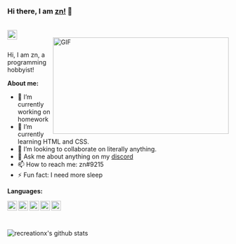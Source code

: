 ### Hi there, I am [zn!](https://recreationx.github.io/) 👋

<br/>

<a href="https://discord.gg/N4TNrud">
  <img align="left" alt="Discord" width="22px" src="https://cdn.jsdelivr.net/npm/simple-icons@v3/icons/discord.svg" />
</a>

<br />
  <img align="right" height="220px" width="400px" alt="GIF" src="https://media3.giphy.com/media/l378BzHA5FwWFXVSg/giphy.gif" />
<br />

Hi, I am zn, a programming hobbyist!

**About me:**
- 🔭 I’m currently working on homework
- 🌱 I’m currently learning HTML and CSS.
- 👯 I’m looking to collaborate on literally anything.
- 💬 Ask me about anything on my [discord](https://discord.gg/N4TNrud)
- 📫 How to reach me: zn#9215
- ⚡ Fun fact: I need more sleep

**Languages:**

<img align="left" alt="python" width="22px" src="https://cdn.jsdelivr.net/npm/simple-icons@v3/icons/python.svg" />
<img align="left" alt="csharp" width="22px" src="https://cdn.jsdelivr.net/npm/simple-icons@v3/icons/csharp.svg" />
<img align="left" alt="dotnet" width="22px" src="https://cdn.jsdelivr.net/npm/simple-icons@v3/icons/dot-net.svg" />
<img align="left" alt="nodejs" width="22px" src="https://cdn.jsdelivr.net/npm/simple-icons@v3/icons/node-dot-js.svg" />
<img align="left" alt="lua" width="22px" src="https://cdn.jsdelivr.net/npm/simple-icons@v3/icons/lua.svg" />
<br />
<br />
<br />

![recreationx's github stats](https://github-readme-stats.vercel.app/api?username=recreationx&show_icons=true)
